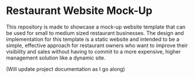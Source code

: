 # Restaurant Website Mock-Up

This repository is made to showcase a mock-up website template that can be used for small to medium sized restaurant businesses. The design and implementation for this template is a static website and intended to be a simple, effective approach for restaurant owners who want to improve their visibility and sales without having to commit to a more expensive, higher management solution like a dynamic site.

(Will update project documentation as I go along)
